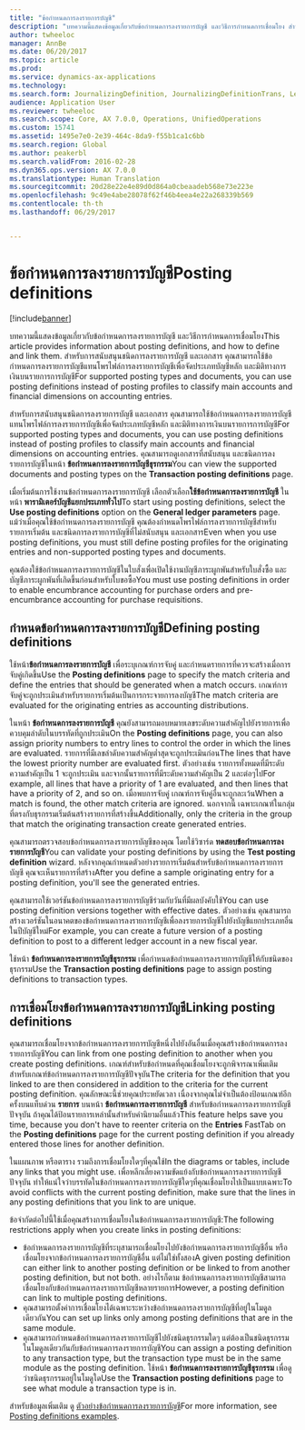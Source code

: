 ```yaml
---
title: "ข้อกำหนดการลงรายการบัญชี"
description: "บทความนี้แสดงข้อมูลเกี่ยวกับข้อกำหนดการลงรายการบัญชี และวิธีการกำหนดการเชื่อมโยง สำหรับการสนับสนุนชนิดการลงรายการบัญชี และเอกสาร คุณสามารถใช้ข้อกำหนดการลงรายการบัญชีแทนโพรไฟล์การลงรายการบัญชีเพื่อจัดประเภทบัญชีหลัก และมิติทางการเงินบนรายการการบัญชี"
author: twheeloc
manager: AnnBe
ms.date: 06/20/2017
ms.topic: article
ms.prod: 
ms.service: dynamics-ax-applications
ms.technology: 
ms.search.form: JournalizingDefinition, JournalizingDefinitionTrans, LedgerParameters
audience: Application User
ms.reviewer: twheeloc
ms.search.scope: Core, AX 7.0.0, Operations, UnifiedOperations
ms.custom: 15741
ms.assetid: 1495e7e0-2e39-464c-8da9-f55b1ca1c6bb
ms.search.region: Global
ms.author: peakerbl
ms.search.validFrom: 2016-02-28
ms.dyn365.ops.version: AX 7.0.0
ms.translationtype: Human Translation
ms.sourcegitcommit: 20d28e22e4e89d0d864a0cbeaadeb568e73e223e
ms.openlocfilehash: 9c49e4abe28078f62f46b4eea4e22a268339b569
ms.contentlocale: th-th
ms.lasthandoff: 06/29/2017


---
```


# <a name="posting-definitions"></a><span data-ttu-id="733e6-104">ข้อกำหนดการลงรายการบัญชี</span><span class="sxs-lookup"><span data-stu-id="733e6-104">Posting definitions</span></span>

[!include[banner](../includes/banner.md)]


<span data-ttu-id="733e6-105">บทความนี้แสดงข้อมูลเกี่ยวกับข้อกำหนดการลงรายการบัญชี และวิธีการกำหนดการเชื่อมโยง</span><span class="sxs-lookup"><span data-stu-id="733e6-105">This article provides information about posting definitions, and how to define and link them.</span></span> <span data-ttu-id="733e6-106">สำหรับการสนับสนุนชนิดการลงรายการบัญชี และเอกสาร คุณสามารถใช้ข้อกำหนดการลงรายการบัญชีแทนโพรไฟล์การลงรายการบัญชีเพื่อจัดประเภทบัญชีหลัก และมิติทางการเงินบนรายการการบัญชี</span><span class="sxs-lookup"><span data-stu-id="733e6-106">For supported posting types and documents, you can use posting definitions instead of posting profiles to classify main accounts and financial dimensions on accounting entries.</span></span>

<span data-ttu-id="733e6-107">สำหรับการสนับสนุนชนิดการลงรายการบัญชี และเอกสาร คุณสามารถใช้ข้อกำหนดการลงรายการบัญชีแทนโพรไฟล์การลงรายการบัญชีเพื่อจัดประเภทบัญชีหลัก และมิติทางการเงินบนรายการการบัญชี</span><span class="sxs-lookup"><span data-stu-id="733e6-107">For supported posting types and documents, you can use posting definitions instead of posting profiles to classify main accounts and financial dimensions on accounting entries.</span></span> <span data-ttu-id="733e6-108">คุณสามารถดูเอกสารที่สนับสนุน และชนิดการลงรายการบัญชีในหน้า **ข้อกำหนดการลงรายการบัญชีธุรกรรม**</span><span class="sxs-lookup"><span data-stu-id="733e6-108">You can view the supported documents and posting types on the **Transaction posting definitions** page.</span></span> 

<span data-ttu-id="733e6-109">เมื่อเริ่มต้นการใช้งานข้อกำหนดการลงรายการบัญชี เลือกตัวเลือก**ใช้ข้อกำหนดการลงรายการบัญชี** ในหน้า **พารามิเตอร์บัญชีแยกประเภททั่วไป**</span><span class="sxs-lookup"><span data-stu-id="733e6-109">To start using posting definitions, select the **Use posting definitions** option on the **General ledger parameters** page.</span></span> <span data-ttu-id="733e6-110">แม้ว่าเมื่อคุณใช้ข้อกำหนดการลงรายการบัญชี คุณต้องกำหนดโพรไฟล์การลงรายการบัญชีสำหรับรายการเริ่มต้น และชนิดการลงรายการบัญชีที่ไม่สนับสนุน และเอกสาร</span><span class="sxs-lookup"><span data-stu-id="733e6-110">Even when you use posting definitions, you must still define posting profiles for the originating entries and non-supported posting types and documents.</span></span> 

<span data-ttu-id="733e6-111">คุณต้องใช้ข้อกำหนดการลงรายการบัญชีในใบสั่งเพื่อเปิดใช้งานบัญชีภาระผูกพันสำหรับใบสั่งซื้อ และบัญชีภาระผูกพันที่เกิดขึ้นก่อนสำหรับใบขอซื้อ</span><span class="sxs-lookup"><span data-stu-id="733e6-111">You must use posting definitions in order to enable encumbrance accounting for purchase orders and pre-encumbrance accounting for purchase requisitions.</span></span>

## <a name="defining-posting-definitions"></a><span data-ttu-id="733e6-112">กำหนดข้อกำหนดการลงรายการบัญชี</span><span class="sxs-lookup"><span data-stu-id="733e6-112">Defining posting definitions</span></span>
<span data-ttu-id="733e6-113">ใช้หน้า**ข้อกำหนดการลงรายการบัญชี** เพื่อระบุเกณฑ์การจับคู่ และกำหนดรายการที่ควรจะสร้างเมื่อการจับคู่เกิดขึ้น</span><span class="sxs-lookup"><span data-stu-id="733e6-113">Use the **Posting definitions** page to specify the match criteria and define the entries that should be generated when a match occurs.</span></span> <span data-ttu-id="733e6-114">เกณฑ์การจับคู่จะถูกประเมินสำหรับรายการเริ่มต้นเป็นการกระจายการลงบัญชี</span><span class="sxs-lookup"><span data-stu-id="733e6-114">The match criteria are evaluated for the originating entries as accounting distributions.</span></span> 

<span data-ttu-id="733e6-115">ในหน้า **ข้อกำหนดการลงรายการบัญชี** คุณยังสามารถมอบหมายเลขระดับความสำคัญไปยังรายการเพื่อควบคุมลำดับในบรรทัดที่ถูกประเมิน</span><span class="sxs-lookup"><span data-stu-id="733e6-115">On the **Posting definitions** page, you can also assign priority numbers to entry lines to control the order in which the lines are evaluated.</span></span> <span data-ttu-id="733e6-116">รายการที่มีเลขลำดับความสำคัญต่ำสุดจะถูกประเมินก่อน</span><span class="sxs-lookup"><span data-stu-id="733e6-116">The lines that have the lowest priority number are evaluated first.</span></span> <span data-ttu-id="733e6-117">ตัวอย่างเช่น รายการทั้งหมดที่มีระดับความสำคัญเป็น 1 จะถูกประเมิน และจากนั้นรายการที่มีระดับความสำคัญเป็น 2 และต่อๆไป</span><span class="sxs-lookup"><span data-stu-id="733e6-117">For example, all lines that have a priority of 1 are evaluated, and then lines that have a priority of 2, and so on.</span></span> <span data-ttu-id="733e6-118">เมื่อพบการจับคู่ เกณฑ์การจับคู่อื่นจะถูกละเว้น</span><span class="sxs-lookup"><span data-stu-id="733e6-118">When a match is found, the other match criteria are ignored.</span></span> <span data-ttu-id="733e6-119">นอกจากนี้ เฉพาะเกณฑ์ในกลุ่มที่ตรงกับธุรกรรมเริ่มต้นสร้างรายการที่สร้างขึ้น</span><span class="sxs-lookup"><span data-stu-id="733e6-119">Additionally, only the criteria in the group that match the originating transaction create generated entries.</span></span> 

<span data-ttu-id="733e6-120">คุณสามารถตรวจสอบข้อกำหนดการลงรายการบัญชีของคุณ โดยใช้วิซาร์ด **ทดสอบข้อกำหนดการลงรายการบัญชี**</span><span class="sxs-lookup"><span data-stu-id="733e6-120">You can validate your posting definitions by using the **Test posting definition** wizard.</span></span> <span data-ttu-id="733e6-121">หลังจากคุณกำหนดตัวอย่างรายการเริ่มต้นสำหรับข้อกำหนดการลงรายการบัญชี คุณจะเห็นรายการที่สร้าง</span><span class="sxs-lookup"><span data-stu-id="733e6-121">After you define a sample originating entry for a posting definition, you'll see the generated entries.</span></span> 

<span data-ttu-id="733e6-122">คุณสามารถใช้เวอร์ชันข้อกำหนดการลงรายการบัญชีร่วมกับวันที่มีผลบังคับใช้</span><span class="sxs-lookup"><span data-stu-id="733e6-122">You can use posting definition versions together with effective dates.</span></span> <span data-ttu-id="733e6-123">ตัวอย่างเช่น คุณสามารถสร้างเวอร์ชันในอนาคตของข้อกำหนดการลงรายการบัญชีเพื่อลงรายการบัญชีไปยังบัญชีแยกประเภทอื่นในปีบัญชีใหม่</span><span class="sxs-lookup"><span data-stu-id="733e6-123">For example, you can create a future version of a posting definition to post to a different ledger account in a new fiscal year.</span></span> 

<span data-ttu-id="733e6-124">ใช้หน้า **ข้อกำหนดการลงรายการบัญชีธุรกรรม** เพื่อกำหนดข้อกำหนดการลงรายการบัญชีให้กับชนิดของธุรกรรม</span><span class="sxs-lookup"><span data-stu-id="733e6-124">Use the **Transaction posting definitions** page to assign posting definitions to transaction types.</span></span>

## <a name="linking-posting-definitions"></a><span data-ttu-id="733e6-125">การเชื่อมโยงข้อกำหนดการลงรายการบัญชี</span><span class="sxs-lookup"><span data-stu-id="733e6-125">Linking posting definitions</span></span>
<span data-ttu-id="733e6-126">คุณสามารถเชื่อมโยงจากข้อกำหนดการลงรายการบัญชีหนึ่งไปยังอันอื่นเมื่อคุณสร้างข้อกำหนดการลงรายการบัญชี</span><span class="sxs-lookup"><span data-stu-id="733e6-126">You can link from one posting definition to another when you create posting definitions.</span></span> <span data-ttu-id="733e6-127">เกณฑ์สำหรับข้อกำหนดที่คุณเชื่อมโยงจะถูกพิจารณาเพิ่มเติมสำหรับเกณฑ์ข้อกำหนดการลงรายการบัญชีปัจจุบัน</span><span class="sxs-lookup"><span data-stu-id="733e6-127">The criteria for the definition that you linked to are then considered in addition to the criteria for the current posting definition.</span></span> <span data-ttu-id="733e6-128">คุณลักษณะนี้ช่วยคุณประหยัดเวลา เนื่องจากคุณไม่จำเป็นต้องป้อนเกณฑ์อีกครั้งบนแท็บด่วน **รายการ** บนหน้า **ข้อกำหนดการลงรายการบัญชี** สำหรับข้อกำหนดการลงรายการบัญชีปัจจุบัน ถ้าคุณได้ป้อนรายการเหล่านั้นสำหรับคำนิยามอื่นแล้ว</span><span class="sxs-lookup"><span data-stu-id="733e6-128">This feature helps save you time, because you don't have to reenter criteria on the **Entries** FastTab on the **Posting definitions** page for the current posting definition if you already entered those lines for another definition.</span></span> 

<span data-ttu-id="733e6-129">ในแผนภาพ หรือตาราง รวมถึงการเชื่อมโยงใดๆที่คุณใช้</span><span class="sxs-lookup"><span data-stu-id="733e6-129">In the diagrams or tables, include any links that you might use.</span></span> <span data-ttu-id="733e6-130">เพื่อหลีกเลี่ยงความขัดแย้งกับข้อกำหนดการลงรายการบัญชีปัจจุบัน ทำให้แน่ใจว่าบรรทัดในข้อกำหนดการลงรายการบัญชีใดๆที่คุณเชื่อมโยงไปเป็นแบบเฉพาะ</span><span class="sxs-lookup"><span data-stu-id="733e6-130">To avoid conflicts with the current posting definition, make sure that the lines in any posting definitions that you link to are unique.</span></span> 

<span data-ttu-id="733e6-131">ข้อจำกัดต่อไปนี้ใช้เมื่อคุณสร้างการเชื่อมโยงในข้อกำหนดการลงรายการบัญชี:</span><span class="sxs-lookup"><span data-stu-id="733e6-131">The following restrictions apply when you create links in posting definitions:</span></span>

-   <span data-ttu-id="733e6-132">ข้อกำหนดการลงรายการบัญชีที่ระบุสามารถเชื่อมโยงไปยังข้อกำหนดการลงรายการบัญชีอื่น หรือเชื่อมโยงจากข้อกำหนดการลงรายการบัญชีอื่น แต่ไม่ใช่ทั้งสอง</span><span class="sxs-lookup"><span data-stu-id="733e6-132">A given posting definition can either link to another posting definition or be linked to from another posting definition, but not both.</span></span> <span data-ttu-id="733e6-133">อย่างไรก็ตาม ข้อกำหนดการลงรายการบัญชีสามารถเชื่อมโยงกับข้อกำหนดการลงรายการบัญชีหลายรายการ</span><span class="sxs-lookup"><span data-stu-id="733e6-133">However, a posting definition can link to multiple posting definitions.</span></span>
-   <span data-ttu-id="733e6-134">คุณสามารถตั้งค่าการเชื่อมโยงได้เฉพาะระหว่างข้อกำหนดการลงรายการบัญชีที่อยู่ในโมดูลเดียวกัน</span><span class="sxs-lookup"><span data-stu-id="733e6-134">You can set up links only among posting definitions that are in the same module.</span></span>
-   <span data-ttu-id="733e6-135">คุณสามารถกำหนดข้อกำหนดการลงรายการบัญชีไปยังชนิดธุรกรรมใดๆ แต่ต้องเป็นชนิดธุรกรรมในโมดูลเดียวกันกับข้อกำหนดการลงรายการบัญชี</span><span class="sxs-lookup"><span data-stu-id="733e6-135">You can assign a posting definition to any transaction type, but the transaction type must be in the same module as the posting definition.</span></span> <span data-ttu-id="733e6-136">ใช้หน้า **ข้อกำหนดการลงรายการบัญชีธุรกรรม** เพื่อดูว่าชนิดธุรกรรมอยู่ในโมดูใด</span><span class="sxs-lookup"><span data-stu-id="733e6-136">Use the **Transaction posting definitions** page to see what module a transaction type is in.</span></span>


<span data-ttu-id="733e6-137">สำหรับข้อมูลเพิ่มเติม ดู [ตัวอย่างข้อกำหนดการลงรายการบัญชี](example-posting-definitions.md)</span><span class="sxs-lookup"><span data-stu-id="733e6-137">For more information, see [Posting definitions examples](example-posting-definitions.md).</span></span> 



